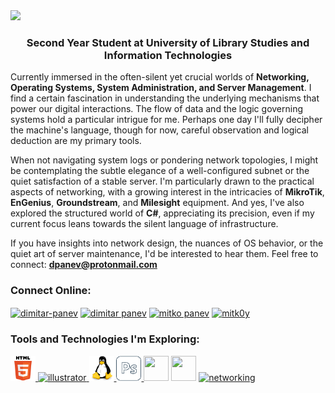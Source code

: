 <img src="https://capsule-render.vercel.app/api?type=waving&height=200&color=gradient&text=Dimitar%20Panev%20-%20Quietly%20Observing%20the%20Digital%20Realm&textBg=false&fontAlign=50&fontAlignY=35&fontSize=33">
<h3 align="center">Second Year Student at University of Library Studies and Information Technologies</h3>

Currently immersed in the often-silent yet crucial worlds of **Networking, Operating Systems, System Administration, and Server Management**. I find a certain fascination in understanding the underlying mechanisms that power our digital interactions. The flow of data and the logic governing systems hold a particular intrigue for me. Perhaps one day I'll fully decipher the machine's language, though for now, careful observation and logical deduction are my primary tools.

When not navigating system logs or pondering network topologies, I might be contemplating the subtle elegance of a well-configured subnet or the quiet satisfaction of a stable server. I'm particularly drawn to the practical aspects of networking, with a growing interest in the intricacies of **MikroTik**, **EnGenius**, **Groundstream**, and **Milesight** equipment. And yes, I've also explored the structured world of **C#**, appreciating its precision, even if my current focus leans towards the silent language of infrastructure.

If you have insights into network design, the nuances of OS behavior, or the quiet art of server maintenance, I'd be interested to hear them. Feel free to connect: **dpanev@protonmail.com**

<h3 align="left">Connect Online:</h3>
<p align="left">
<a href="https://twitter.com/dimitar_panev" target="_blank"><img align="center" src="https://raw.githubusercontent.com/rahuldkjain/github-profile-readme-generator/master/src/images/icons/Social/twitter.svg" alt="dimitar-panev" height="30" width="40" /></a>
<a href="https://www.linkedin.com/in/dimitar-panev-70b345232/" target="_blank"><img align="center" src="https://raw.githubusercontent.com/rahuldkjain/github-profile-readme-generator/master/src/images/icons/Social/linked-in-alt.svg" alt="dimitar panev" height="30" width="40" /></a>
<a href="https://www.facebook.com/DimitarCPanev/" target="_blank"><img align="center" src="https://raw.githubusercontent.com/rahuldkjain/github-profile-readme-generator/master/src/images/icons/Social/facebook.svg" alt="mitko panev" height="30" width="40" /></a>
<a href="https://instagram.com/mitk0y" target="_blank"><img align="center" src="https://raw.githubusercontent.com/rahuldkjain/github-profile-readme-generator/master/src/images/icons/Social/instagram.svg" alt="mitk0y" height="30" width="40" /></a>
</p>

<h3 align="left">Tools and Technologies I'm Exploring:</h3>
<p align="left"> 
<a href="https://www.w3.org/html/" target="_blank" rel="noreferrer"> <img src="https://raw.githubusercontent.com/devicons/devicon/master/icons/html5/html5-original-wordmark.svg" alt="html5" width="40" height="40"/> </a> <a href="https://www.adobe.com/in/products/illustrator.html" target="_blank" rel="noreferrer"> <img src="https://www.vectorlogo.zone/logos/adobe_illustrator/adobe_illustrator-icon.svg" alt="illustrator" width="40" height="40"/> </a> <a href="https://www.linux.org/" target="_blank" rel="noreferrer"> <img src="https://raw.githubusercontent.com/devicons/devicon/master/icons/linux/linux-original.svg" alt="linux" width="40" height="40"/> </a> <a href="https://www.photoshop.com/en" target="_blank" rel="noreferrer"> <img src="https://raw.githubusercontent.com/devicons/devicon/master/icons/photoshop/photoshop-line.svg" alt="photoshop" width="40" height="40"/> </a> <a href="https://raw.githubusercontent.com/devicons/devicon/master/icons/csharp/csharp-original.svg" alt="csharp" width="40" height="40"/> </a> <a href="https://raw.githubusercontent.com/devicons/devicon/master/icons/css3/css3-original-wordmark.svg" alt="css3" width="40" height="40"/></a> <a href="https://microsoft.com" target="_blank" rel="noreferrer"><img src="https://www.svgrepo.com/show/382713/windows-applications.svg" width="40" height="40"></a> <a href="microsoft.com" target="_blank" rel="noreferrer"><img src="https://www.svgrepo.com/show/280604/hashtag-c-sharp.svg" width="40" height="40"></a> <a href="https://rts-bg.com/en/" target="_blank" rel="noreferrer"><img src="https://www.svgrepo.com/show/241685/networking-server.svg" alt="networking" width="40" height="40"></a>
</p>
